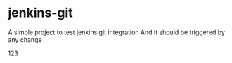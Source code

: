 # jenkins-git

A simple project to test jenkins git integration
And it should be triggered by any change

123
